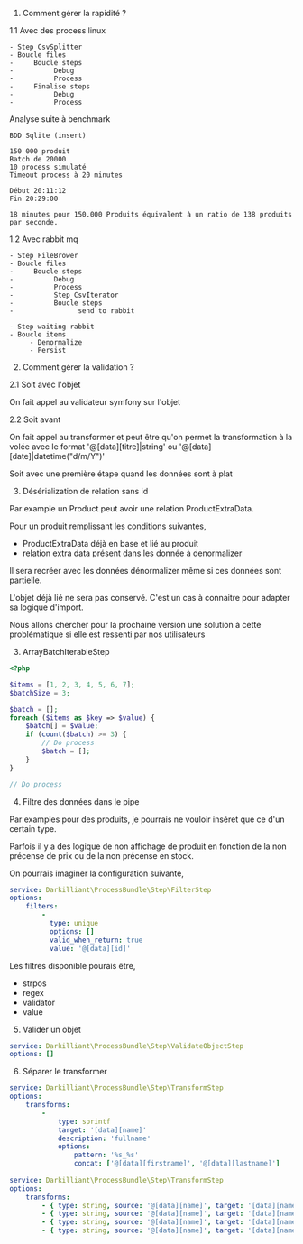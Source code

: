 1. Comment gérer la rapidité ?

1.1 Avec des process linux

```
- Step CsvSplitter
- Boucle files
-     Boucle steps
-          Debug
-          Process
-     Finalise steps
-          Debug
-          Process
```

Analyse suite à benchmark

```
BDD Sqlite (insert)

150 000 produit
Batch de 20000
10 process simulaté
Timeout process à 20 minutes

Début 20:11:12
Fin 20:29:00

18 minutes pour 150.000 Produits équivalent à un ratio de 138 produits par seconde.
```

1.2 Avec rabbit mq

```
- Step FileBrower
- Boucle files
-     Boucle steps
-          Debug
-          Process
-          Step CsvIterator
-          Boucle steps
-                send to rabbit

- Step waiting rabbit
- Boucle items
     - Denormalize
     - Persist
```

2. Comment gérer la validation ?

2.1 Soit avec l'objet

On fait appel au validateur symfony sur l'objet

2.2 Soit avant

On fait appel au transformer et peut être qu'on permet la transformation à la volée
avec le format '@[data][titre]|string' ou '@[data][date]|datetime("d/m/Y")'

Soit avec une première étape quand les données sont à plat

3. Désérialization de relation sans id

Par example un Product peut avoir une relation ProductExtraData.

Pour un produit remplissant les conditions suivantes,
- ProductExtraData déjà en base et lié au produit
- relation extra data présent dans les donnée à denormalizer

Il sera recréer avec les données dénormalizer même si ces données sont partielle.

L'objet déjà lié ne sera pas conservé. C'est un cas à connaitre pour adapter sa logique d'import.

Nous allons chercher pour la prochaine version une solution à cette problématique si elle est ressenti par nos utilisateurs

3. ArrayBatchIterableStep

```php
<?php

$items = [1, 2, 3, 4, 5, 6, 7];
$batchSize = 3;

$batch = [];
foreach ($items as $key => $value) {
    $batch[] = $value;
    if (count($batch) >= 3) {
        // Do process
        $batch = [];
    }
}

// Do process
```

4. Filtre des données dans le pipe

Par examples pour des produits, je pourrais ne vouloir inséret que ce d'un certain type.

Parfois il y a des logique de non affichage de produit en fonction de la non précense de prix ou de la non précense en stock.

On pourrais imaginer la configuration suivante,

```yaml
service: Darkilliant\ProcessBundle\Step\FilterStep
options:
    filters:
        -
          type: unique
          options: []
          valid_when_return: true
          value: '@[data][id]'
```

Les filtres disponible pourais être,

- strpos
- regex
- validator
- value

5. Valider un objet 

```yaml
service: Darkilliant\ProcessBundle\Step\ValidateObjectStep
options: []
```

6. Séparer le transformer

```yaml
service: Darkilliant\ProcessBundle\Step\TransformStep
options:
    transforms:
        -
            type: sprintf
            target: '[data][name]'
            description: 'fullname'
            options:
                pattern: '%s_%s'
                concat: ['@[data][firstname]', '@[data][lastname]']
              
service: Darkilliant\ProcessBundle\Step\TransformStep
options:
    transforms:
        - { type: string, source: '@[data][name]', target: '[data][name]' }
        - { type: string, source: '@[data][name]', target: '[data][name]' }
        - { type: string, source: '@[data][name]', target: '[data][name]' }
        - { type: string, source: '@[data][name]', target: '[data][name]' }
```